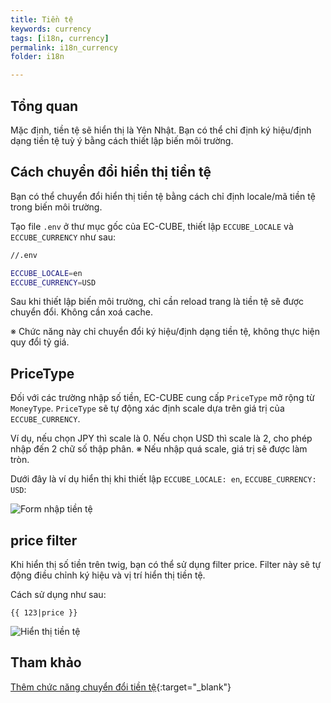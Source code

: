 ```yaml
---
title: Tiền tệ
keywords: currency
tags: [i18n, currency]
permalink: i18n_currency
folder: i18n

---
```


## Tổng quan

Mặc định, tiền tệ sẽ hiển thị là Yên Nhật.
Bạn có thể chỉ định ký hiệu/định dạng tiền tệ tuỳ ý bằng cách thiết lập biến môi trường.

## Cách chuyển đổi hiển thị tiền tệ

Bạn có thể chuyển đổi hiển thị tiền tệ bằng cách chỉ định locale/mã tiền tệ trong biến môi trường.

Tạo file `.env` ở thư mục gốc của EC-CUBE, thiết lập `ECCUBE_LOCALE` và `ECCUBE_CURRENCY` như sau:

```bash
//.env

ECCUBE_LOCALE=en
ECCUBE_CURRENCY=USD
```

Sau khi thiết lập biến môi trường, chỉ cần reload trang là tiền tệ sẽ được chuyển đổi.
Không cần xoá cache.

※ Chức năng này chỉ chuyển đổi ký hiệu/định dạng tiền tệ, không thực hiện quy đổi tỷ giá.

## PriceType

Đối với các trường nhập số tiền, EC-CUBE cung cấp `PriceType` mở rộng từ `MoneyType`.
`PriceType` sẽ tự động xác định scale dựa trên giá trị của `ECCUBE_CURRENCY`.

Ví dụ, nếu chọn JPY thì scale là 0.
Nếu chọn USD thì scale là 2, cho phép nhập đến 2 chữ số thập phân.
※ Nếu nhập quá scale, giá trị sẽ được làm tròn.

Dưới đây là ví dụ hiển thị khi thiết lập `ECCUBE_LOCALE: en`, `ECCUBE_CURRENCY: USD`:


![Form nhập tiền tệ](/doc4-ec-cube-vn/images/i18n_currency/sample_scale.png)


## price filter

Khi hiển thị số tiền trên twig, bạn có thể sử dụng filter price.
Filter này sẽ tự động điều chỉnh ký hiệu và vị trí hiển thị tiền tệ.

Cách sử dụng như sau:

```
{{ 123|price }}
```

![Hiển thị tiền tệ](https://user-images.githubusercontent.com/8196725/28563890-5e370800-7162-11e7-9015-b2eab14ab726.png)


## Tham khảo

[Thêm chức năng chuyển đổi tiền tệ](https://github.com/EC-CUBE/ec-cube/pull/2431){:target="_blank"}